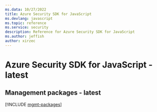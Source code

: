 ```yaml
---
ms.data: 10/27/2022
title: Azure Security SDK for JavaScript
ms.devlang: javascript
ms.topic: reference
ms.service: security
description: Reference for Azure Security SDK for JavaScript
ms.author: jeffish
author: xirzec
---
```

# Azure Security SDK for JavaScript - latest

## Management packages - latest
[!INCLUDE [mgmt-packages](security-mgmt-index.md)]